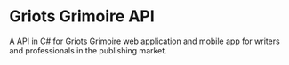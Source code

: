 # Griots Grimoire API

A API in C# for Griots Grimoire web application and mobile app for writers and professionals in the publishing market.


